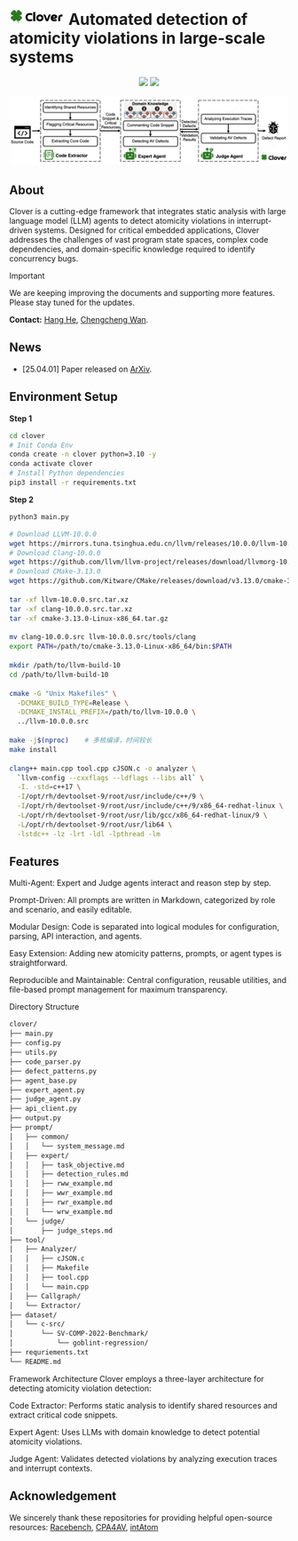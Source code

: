 # <img src="assets/icon.svg" alt="Project logo" width="100"> Automated detection of atomicity violations in large-scale systems

<p align="center">
    <a href="https://arxiv.org/pdf/2504.00521"><img src="https://img.shields.io/badge/arXiv-2504.08001-a55fed.svg"></a>
    <a href="https://huggingface.co/datasets/ahang518/Racebench"><img src="https://img.shields.io/badge/🤗%20Hugging%20Face-Racebench-%23ff8811.svg"></a>
</p>

![Framework](assets/overview.png)

## About

Clover is a cutting-edge framework that integrates static analysis with large language model (LLM) agents to detect atomicity violations in interrupt-driven systems. Designed for critical embedded applications, Clover addresses the challenges of vast program state spaces, complex code dependencies, and domain-specific knowledge required to identify concurrency bugs.

> [!IMPORTANT]
> We are keeping improving the documents and supporting more features. Please stay tuned for the updates.

**Contact:** [Hang He](hang.he@stu.ecnu.edu.cn), [Chengcheng Wan](https://chengcheng-wan.github.io/).

## News
- [25.04.01] Paper released on [ArXiv](https://arxiv.org/pdf/2504.00521.pdf).

## Environment Setup

**Step 1**

```bash
cd clover
# Init Conda Env
conda create -n clover python=3.10 -y
conda activate clover
# Install Python dependencies
pip3 install -r requirements.txt
```

**Step 2**
```sh
python3 main.py
```

```sh
# Download LLVM-10.0.0
wget https://mirrors.tuna.tsinghua.edu.cn/llvm/releases/10.0.0/llvm-10.0.0.src.tar.xz
# Download Clang-10.0.0
wget https://github.com/llvm/llvm-project/releases/download/llvmorg-10.0.0/clang-10.0.0.src.tar.xz
# Download CMake-3.13.0
wget https://github.com/Kitware/CMake/releases/download/v3.13.0/cmake-3.13.0-Linux-x86_64.tar.gz

tar -xf llvm-10.0.0.src.tar.xz
tar -xf clang-10.0.0.src.tar.xz
tar -xf cmake-3.13.0-Linux-x86_64.tar.gz

mv clang-10.0.0.src llvm-10.0.0.src/tools/clang
export PATH=/path/to/cmake-3.13.0-Linux-x86_64/bin:$PATH

mkdir /path/to/llvm-build-10
cd /path/to/llvm-build-10

cmake -G "Unix Makefiles" \
  -DCMAKE_BUILD_TYPE=Release \
  -DCMAKE_INSTALL_PREFIX=/path/to/llvm-10.0.0 \
  ../llvm-10.0.0.src

make -j$(nproc)    # 多核编译，时间较长
make install

clang++ main.cpp tool.cpp cJSON.c -o analyzer \
  `llvm-config --cxxflags --ldflags --libs all` \
  -I. -std=c++17 \
  -I/opt/rh/devtoolset-9/root/usr/include/c++/9 \
  -I/opt/rh/devtoolset-9/root/usr/include/c++/9/x86_64-redhat-linux \
  -L/opt/rh/devtoolset-9/root/usr/lib/gcc/x86_64-redhat-linux/9 \
  -L/opt/rh/devtoolset-9/root/usr/lib64 \
  -lstdc++ -lz -lrt -ldl -lpthread -lm
```

## Features
Multi-Agent: Expert and Judge agents interact and reason step by step.

Prompt-Driven: All prompts are written in Markdown, categorized by role and scenario, and easily editable.

Modular Design: Code is separated into logical modules for configuration, parsing, API interaction, and agents.

Easy Extension: Adding new atomicity patterns, prompts, or agent types is straightforward.

Reproducible and Maintainable: Central configuration, reusable utilities, and file-based prompt management for maximum transparency.

Directory Structure
```sh
clover/
├── main.py
├── config.py
├── utils.py
├── code_parser.py
├── defect_patterns.py
├── agent_base.py
├── expert_agent.py
├── judge_agent.py
├── api_client.py
├── output.py
├── prompt/
│   ├── common/
│   │   └── system_message.md
│   ├── expert/
│   │   ├── task_objective.md
│   │   ├── detection_rules.md
│   │   ├── rww_example.md
│   │   ├── wwr_example.md
│   │   ├── rwr_example.md
│   │   └── wrw_example.md
│   └── judge/
│       ├── judge_steps.md
├── tool/
│   ├── Analyzer/
│   │   ├── cJSON.c
│   │   ├── Makefile
│   │   ├── tool.cpp
│   │   └── main.cpp
│   ├── Callgraph/
│   └── Extractor/
├── dataset/
│   └── c-src/
│       └── SV-COMP-2022-Benchmark/
│           └── goblint-regression/
├── requriements.txt
└── README.md

```

Framework Architecture
Clover employs a three-layer architecture for detecting atomicity violation detection:

Code Extractor: Performs static analysis to identify shared resources and extract critical code snippets.

Expert Agent: Uses LLMs with domain knowledge to detect potential atomicity violations.

Judge Agent: Validates detected violations by analyzing execution traces and interrupt contexts.

## Acknowledgement
We sincerely thank these repositories for providing helpful open-source resources: [Racebench](https://github.com/chenruibuaa/racebench), [CPA4AV](https://github.com/BinYu-Xidian-University/CPA4AV), [intAtom](https://github.com/wangilson/Atom)
